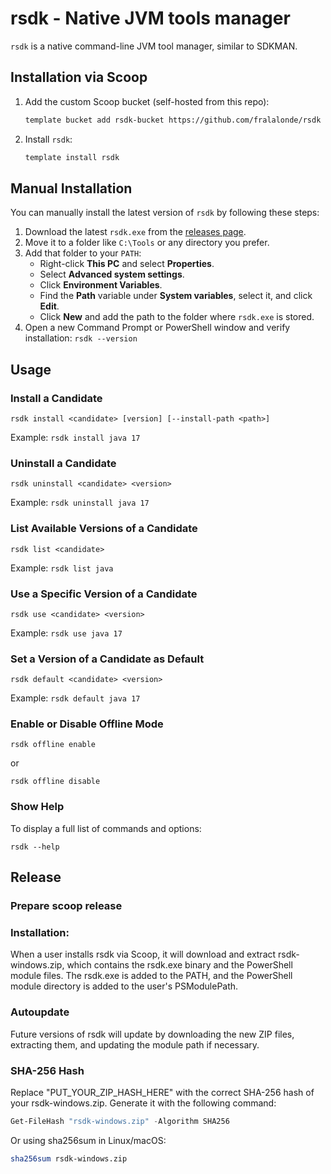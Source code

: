 # rsdk - Native JVM tools manager

`rsdk` is a native command-line JVM tool manager, similar to SDKMAN.

## Installation via Scoop

1. Add the custom Scoop bucket (self-hosted from this repo):

    ```bash
    template bucket add rsdk-bucket https://github.com/fralalonde/rsdk
    ```

2. Install `rsdk`:

    ```bash
    template install rsdk
    ```

## Manual Installation

You can manually install the latest version of `rsdk` by following these steps:

1. Download the latest `rsdk.exe` from the [releases page](https://github.com/yourusername/rsdk/releases).
2. Move it to a folder like `C:\Tools` or any directory you prefer.
3. Add that folder to your `PATH`:
    - Right-click **This PC** and select **Properties**.
    - Select **Advanced system settings**.
    - Click **Environment Variables**.
    - Find the **Path** variable under **System variables**, select it, and click **Edit**.
    - Click **New** and add the path to the folder where `rsdk.exe` is stored.
4. Open a new Command Prompt or PowerShell window and verify installation: `rsdk --version`

## Usage

### Install a Candidate

``rsdk install <candidate> [version] [--install-path <path>]``

Example: ``rsdk install java 17``

### Uninstall a Candidate

``rsdk uninstall <candidate> <version>``

Example: ``rsdk uninstall java 17``

### List Available Versions of a Candidate

``rsdk list <candidate>``

Example: ``rsdk list java``

### Use a Specific Version of a Candidate

``rsdk use <candidate> <version>``

Example: ``rsdk use java 17``

### Set a Version of a Candidate as Default

``rsdk default <candidate> <version>``

Example: ``rsdk default java 17``

### Enable or Disable Offline Mode

``rsdk offline enable``

or

``rsdk offline disable``

### Show Help

To display a full list of commands and options:

``rsdk --help``

## Release 

### Prepare scoop release

### Installation:
When a user installs rsdk via Scoop, it will download and extract rsdk-windows.zip, which contains the rsdk.exe binary and the PowerShell module files.
The rsdk.exe is added to the PATH, and the PowerShell module directory is added to the user's PSModulePath.

### Autoupdate
Future versions of rsdk will update by downloading the new ZIP files, extracting them, and updating the module path if necessary.

### SHA-256 Hash
Replace "PUT_YOUR_ZIP_HASH_HERE" with the correct SHA-256 hash of your rsdk-windows.zip. Generate it with the following command:
  
```powershell
Get-FileHash "rsdk-windows.zip" -Algorithm SHA256
```

Or using sha256sum in Linux/macOS:
```bash
sha256sum rsdk-windows.zip
```
